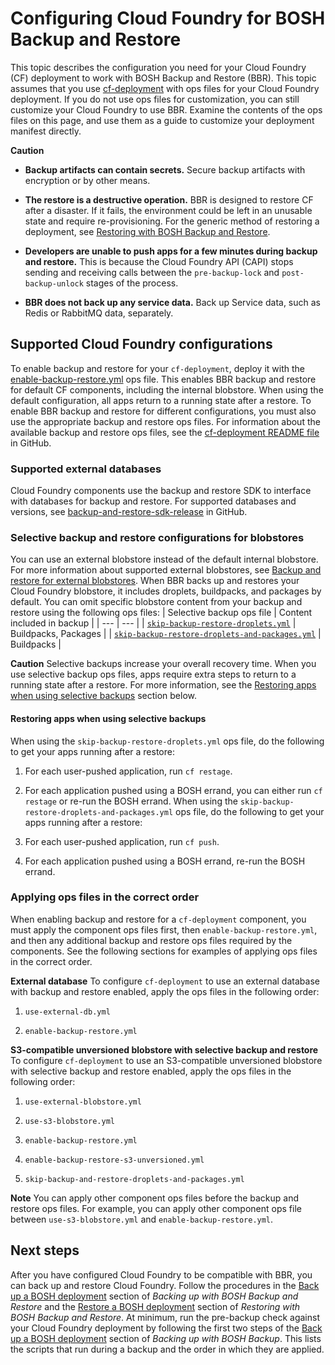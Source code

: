 # Configuring Cloud Foundry for BOSH Backup and Restore
This topic describes the configuration you need for your Cloud Foundry (CF) deployment to work with BOSH Backup and Restore (BBR).
This topic assumes that you use
[cf-deployment](https://github.com/cloudfoundry/cf-deployment) with ops files
for your Cloud Foundry deployment.
If you do not use ops files for customization, you can still customize your
Cloud Foundry to use BBR. Examine the contents of the ops files on this page,
and use them as a guide to customize your deployment manifest directly.

**Caution**

* **Backup artifacts can contain secrets.** Secure backup artifacts with encryption or by other means.

* **The restore is a destructive operation.** BBR is designed to restore CF after a disaster.
If it fails, the environment could be left in an unusable state and require re-provisioning.
For the generic method of restoring a deployment, see [Restoring with BOSH Backup and Restore](https://docs.cloudfoundry.org/bbr/restore.html).

* **Developers are unable to push apps for a few minutes during backup and restore.**
This is because the Cloud Foundry API (CAPI) stops sending and receiving calls
between the `pre-backup-lock` and `post-backup-unlock` stages of the process.

* **BBR does not back up any service data.**
Back up Service data, such as Redis or RabbitMQ data, separately.

## Supported Cloud Foundry configurations
To enable backup and restore for your `cf-deployment`, deploy it with the
[enable-backup-restore.yml](https://github.com/cloudfoundry/cf-deployment/blob/master/operations/backup-and-restore/enable-backup-restore.yml) ops file. This
enables BBR backup and restore for default CF components, including the internal blobstore.
When using the default configuration, all apps return to a running state after a restore.
To enable BBR backup and restore for different configurations, you must also use the appropriate backup and restore ops files.
For information about the available backup and restore ops files, see the
[cf-deployment README file](https://github.com/cloudfoundry/cf-deployment/blob/master/operations/backup-and-restore/README.md) in GitHub.

### Supported external databases
Cloud Foundry components use the backup and restore SDK to interface with databases for backup and restore.
For supported databases and versions, see
[backup-and-restore-sdk-release](https://github.com/cloudfoundry-incubator/backup-and-restore-sdk-release#database-backup-and-restore)
in GitHub.

### Selective backup and restore configurations for blobstores
You can use an external blobstore instead
of the default internal blobstore. For more information about supported external
blobstores, see [Backup and restore for external blobstores](https://docs.cloudfoundry.org/bbr/external-blobstores.html).
When BBR backs up and restores your Cloud Foundry blobstore, it includes droplets, buildpacks, and packages
by default.
You can omit specific blobstore content from your backup and restore
using the following ops files:
| Selective backup ops file | Content included in backup |
| --- | --- |
| [`skip-backup-restore-droplets.yml`](https://github.com/cloudfoundry/cf-deployment/blob/master/operations/backup-and-restore/skip-backup-restore-droplets.yml) | Buildpacks, Packages |
| [`skip-backup-restore-droplets-and-packages.yml`](https://github.com/cloudfoundry/cf-deployment/blob/master/operations/backup-and-restore/skip-backup-restore-droplets-and-packages.yml) | Buildpacks |

**Caution**
Selective backups increase
your overall recovery time. When you use selective backup ops files, apps
require extra steps to return to a running state after a restore. For more
information, see the [Restoring apps when using selective backups](https://docs.cloudfoundry.org/bbr/cf-backup.html#selective-backup-restore-steps) section below.

#### Restoring apps when using selective backups
When using the `skip-backup-restore-droplets.yml` ops file, do the following to get your apps running after a restore:

1. For each user-pushed application, run `cf restage`.

2. For each application pushed using a BOSH errand, you can either run `cf restage` or re-run the BOSH errand.
When using the `skip-backup-restore-droplets-and-packages.yml` ops file, do the following to get your apps running after a restore:

1. For each user-pushed application, run `cf push`.

2. For each application pushed using a BOSH errand, re-run the BOSH errand.

### Applying ops files in the correct order
When enabling backup and restore for a `cf-deployment` component, you must apply
the component ops files first, then `enable-backup-restore.yml`, and then any
additional backup and restore ops files required by the components. See the
following sections for examples of applying ops files in the correct order.

**External database**
To configure `cf-deployment` to use an external database with backup and restore enabled, apply the ops files in the following order:

1. `use-external-db.yml`

2. `enable-backup-restore.yml`

**S3-compatible unversioned blobstore with selective backup and restore**
To configure `cf-deployment` to use an S3-compatible unversioned blobstore with selective backup and restore enabled, apply the ops files in the following order:

1. `use-external-blobstore.yml`

2. `use-s3-blobstore.yml`

3. `enable-backup-restore.yml`

4. `enable-backup-restore-s3-unversioned.yml`

5. `skip-backup-and-restore-droplets-and-packages.yml`

**Note**
You can apply other component ops files before the backup and restore ops files. For example, you can apply other component ops file between `use-s3-blobstore.yml` and `enable-backup-restore.yml`.

## Next steps
After you have configured Cloud Foundry to be compatible with BBR, you can back up and restore Cloud Foundry.
Follow the procedures in the [Back up a BOSH deployment](https://docs.cloudfoundry.org/bbr/backup.html#back-up-deployment) section
of *Backing up with BOSH Backup and Restore* and the [Restore a BOSH deployment](https://docs.cloudfoundry.org/bbr/restore.html#restore-deployment) section
of *Restoring with BOSH Backup and Restore*.
At minimum, run the pre-backup check against your Cloud Foundry deployment by following
the first two steps of the [Back up a BOSH deployment](https://docs.cloudfoundry.org/bbr/backup.html#back-up-deployment) section
of *Backing up with BOSH Backup*.
This lists the scripts that run during a backup and the order in which they are applied.